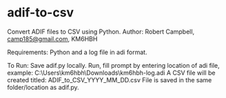 # adif-to-csv
Convert ADIF files to CSV using Python.
Author: Robert Campbell, camp185@gmail.com, KM6HBH

Requirements: Python and a log file in adi format.

To Run: 
Save adif.py locally. 
Run, fill prompt by entering location of adi file, example: C:\Users\km6hbh\Downloads\km6hbh-log.adi
A CSV file will be created titled: ADIF_to_CSV_YYYY_MM_DD.csv
File is saved in the same folder/location as adif.py.
